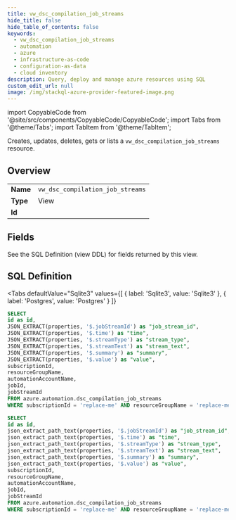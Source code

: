 ```yaml
--- 
title: vw_dsc_compilation_job_streams
hide_title: false
hide_table_of_contents: false
keywords:
  - vw_dsc_compilation_job_streams
  - automation
  - azure
  - infrastructure-as-code
  - configuration-as-data
  - cloud inventory
description: Query, deploy and manage azure resources using SQL
custom_edit_url: null
image: /img/stackql-azure-provider-featured-image.png
---
```


import CopyableCode from '@site/src/components/CopyableCode/CopyableCode';
import Tabs from '@theme/Tabs';
import TabItem from '@theme/TabItem';

Creates, updates, deletes, gets or lists a <code>vw_dsc_compilation_job_streams</code> resource.

## Overview
<table><tbody>
<tr><td><b>Name</b></td><td><code>vw_dsc_compilation_job_streams</code></td></tr>
<tr><td><b>Type</b></td><td>View</td></tr>
<tr><td><b>Id</b></td><td><CopyableCode code="azure.automation.vw_dsc_compilation_job_streams" /></td></tr>
</tbody></table>

## Fields

See the SQL Definition (view DDL) for fields returned by this view.

## SQL Definition

<Tabs
defaultValue="Sqlite3"
values={[
{ label: 'Sqlite3', value: 'Sqlite3' },
{ label: 'Postgres', value: 'Postgres' }
]}
>
<TabItem value="Sqlite3">

```sql
SELECT
id as id,
JSON_EXTRACT(properties, '$.jobStreamId') as "job_stream_id",
JSON_EXTRACT(properties, '$.time') as "time",
JSON_EXTRACT(properties, '$.streamType') as "stream_type",
JSON_EXTRACT(properties, '$.streamText') as "stream_text",
JSON_EXTRACT(properties, '$.summary') as "summary",
JSON_EXTRACT(properties, '$.value') as "value",
subscriptionId,
resourceGroupName,
automationAccountName,
jobId,
jobStreamId
FROM azure.automation.dsc_compilation_job_streams
WHERE subscriptionId = 'replace-me' AND resourceGroupName = 'replace-me' AND automationAccountName = 'replace-me' AND jobId = 'replace-me';
```

</TabItem>
<TabItem value="Postgres">

```sql
SELECT
id as id,
json_extract_path_text(properties, '$.jobStreamId') as "job_stream_id",
json_extract_path_text(properties, '$.time') as "time",
json_extract_path_text(properties, '$.streamType') as "stream_type",
json_extract_path_text(properties, '$.streamText') as "stream_text",
json_extract_path_text(properties, '$.summary') as "summary",
json_extract_path_text(properties, '$.value') as "value",
subscriptionId,
resourceGroupName,
automationAccountName,
jobId,
jobStreamId
FROM azure.automation.dsc_compilation_job_streams
WHERE subscriptionId = 'replace-me' AND resourceGroupName = 'replace-me' AND automationAccountName = 'replace-me' AND jobId = 'replace-me';
```

</TabItem>
</Tabs>
